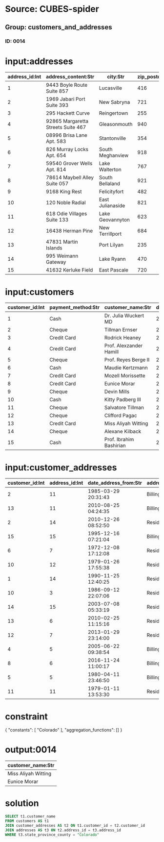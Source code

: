 # Source: CUBES-spider
## Group: customers_and_addresses
### ID: 0014

# input:addresses

| address_id:Int | address_content:Str | city:Str | zip_postcode:Str | state_province_county:Str | country:Str | other_address_details:Str |
|---|---|---|---|---|---|---|
| 1 | 9443 Boyle Route Suite 857 | Lucasville | 416 | Colorado | USA | nan |
| 2 | 1969 Jabari Port Suite 393 | New Sabryna | 721 | SouthCarolina | USA | nan |
| 3 | 295 Hackett Curve | Reingertown | 255 | NewJersey | USA | nan |
| 4 | 92865 Margaretta Streets Suite 467 | Gleasonmouth | 940 | Arizona | USA | nan |
| 5 | 08996 Brisa Lane Apt. 583 | Stantonville | 354 | Mississippi | USA | nan |
| 6 | 826 Murray Locks Apt. 654 | South Meghanview | 918 | Colorado | USA | nan |
| 7 | 59540 Grover Wells Apt. 814 | Lake Walterton | 767 | Virginia | USA | nan |
| 8 | 78614 Maybell Alley Suite 057 | South Bellaland | 921 | Florida | USA | nan |
| 9 | 9168 King Rest | Felicityfort | 482 | Texas | USA | nan |
| 10 | 120 Noble Radial | East Julianaside | 821 | Texas | USA | nan |
| 11 | 618 Odie Villages Suite 133 | Lake Geovannyton | 623 | NewMexico | USA | nan |
| 12 | 16438 Herman Pine | New Terrillport | 684 | Arkansas | USA | nan |
| 13 | 47831 Martin Islands | Port Lilyan | 235 | RhodeIsland | USA | nan |
| 14 | 995 Weimann Gateway | Lake Ryann | 470 | Kentucky | USA | nan |
| 15 | 41632 Kerluke Field | East Pascale | 720 | Texas | USA | nan |

# input:customers

| customer_id:Int | payment_method:Str | customer_name:Str | date_became_customer:Str | other_customer_details:Str |
|---|---|---|---|---|
| 1 | Cash | Dr. Julia Wuckert MD | 2018-03-01 23:20:10 | nan |
| 2 | Cheque | Tillman Ernser | 2018-02-28 11:37:44 | nan |
| 3 | Credit Card | Rodrick Heaney | 2018-03-09 17:41:58 | nan |
| 4 | Credit Card | Prof. Alexzander Hamill | 2018-02-24 00:20:18 | VIP |
| 5 | Cheque | Prof. Reyes Berge II | 2018-03-07 18:05:11 | nan |
| 6 | Cash | Maudie Kertzmann | 2018-02-26 11:57:47 | nan |
| 7 | Credit Card | Mozell Morissette | 2018-02-25 13:15:04 | VIP |
| 8 | Credit Card | Eunice Morar | 2018-03-21 01:01:04 | nan |
| 9 | Cheque | Devin Mills | 2018-03-05 16:52:51 | nan |
| 10 | Cash | Kitty Padberg III | 2018-03-22 18:09:09 | nan |
| 11 | Cheque | Salvatore Tillman | 2018-03-04 00:17:48 | nan |
| 12 | Cheque | Clifford Pagac | 2018-02-24 10:24:23 | nan |
| 13 | Credit Card | Miss Aliyah Witting | 2018-03-05 07:19:45 | nan |
| 14 | Cheque | Alexane Kilback | 2018-03-08 01:17:31 | nan |
| 15 | Cash | Prof. Ibrahim Bashirian | 2018-03-15 02:54:27 | nan |

# input:customer_addresses

| customer_id:Int | address_id:Int | date_address_from:Str | address_type:Str | date_address_to:Str |
|---|---|---|---|---|
| 2 | 11 | 1985-03-29 20:31:43 | Billing | 1993-02-17 17:55:18 |
| 13 | 11 | 2010-08-25 04:24:35 | Billing | 1972-02-17 22:23:38 |
| 2 | 14 | 2010-12-26 08:52:50 | Residential | 1979-07-16 18:22:39 |
| 15 | 15 | 1995-12-16 07:21:04 | Billing | 1990-06-29 13:39:18 |
| 6 | 7 | 1972-12-08 17:12:08 | Residential | 2010-11-10 11:35:28 |
| 10 | 12 | 1979-01-26 17:55:38 | Residential | 1977-07-07 08:38:29 |
| 1 | 14 | 1990-11-25 12:40:25 | Residential | 1974-03-28 18:09:39 |
| 10 | 3 | 1986-09-12 22:07:06 | Residential | 2003-11-08 12:14:09 |
| 14 | 15 | 2003-07-08 05:33:19 | Residential | 2010-05-08 10:00:17 |
| 13 | 6 | 2010-02-25 11:15:16 | Residential | 1977-05-17 23:47:09 |
| 12 | 7 | 2013-01-29 23:14:00 | Residential | 2008-04-30 00:20:58 |
| 4 | 5 | 2005-06-22 09:38:54 | Billing | 1970-02-22 03:46:01 |
| 8 | 6 | 2016-11-24 11:00:17 | Billing | 1970-09-18 09:07:32 |
| 5 | 5 | 1980-04-11 23:46:50 | Billing | 1977-12-07 13:55:11 |
| 11 | 11 | 1979-01-11 13:53:30 | Residential | 1971-11-17 18:29:57 |

# constraint

{
  "constants": [
    "Colorado"
  ],
  "aggregation_functions": []
}

# output:0014

| customer_name:Str |
|---|
| Miss Aliyah Witting |
| Eunice Morar |

# solution

```sql
SELECT t1.customer_name
FROM customers AS t1
JOIN customer_addresses AS t2 ON t1.customer_id = t2.customer_id
JOIN addresses AS t3 ON t2.address_id = t3.address_id
WHERE t3.state_province_county = "Colorado"
```
